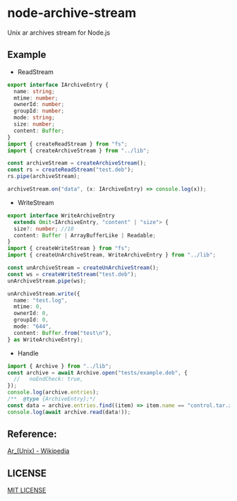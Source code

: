 <!--
 Copyright (c) 2024 System233

 This software is released under the MIT License.
 https://opensource.org/licenses/MIT
-->

# node-archive-stream

Unix ar archives stream for Node.js

## Example

- ReadStream

```ts
export interface IArchiveEntry {
  name: string;
  mtime: number;
  ownerId: number;
  groupId: number;
  mode: string;
  size: number;
  content: Buffer;
}
import { createReadStream } from "fs";
import { createArchiveStream } from "../lib";

const archiveStream = createArchiveStream();
const rs = createReadStream("test.deb");
rs.pipe(archiveStream);

archiveStream.on("data", (x: IArchiveEntry) => console.log(x));
```

- WriteStream

```ts
export interface WriteArchiveEntry
  extends Omit<IArchiveEntry, "content" | "size"> {
  size?: number; //10
  content: Buffer | ArrayBufferLike | Readable;
}
import { createWriteStream } from "fs";
import { createUnArchiveStream, WriteArchiveEntry } from "../lib";

const unArchiveStream = createUnArchiveStream();
const ws = createWriteStream("test.deb");
unArchiveStream.pipe(ws);

unArchiveStream.write({
  name: "test.log",
  mtime: 0,
  ownerId: 0,
  groupId: 0,
  mode: "644",
  content: Buffer.from("test\n"),
} as WriteArchiveEntry);
```

- Handle

```ts
import { Archive } from "../lib";
const archive = await Archive.open("tests/example.deb", {
  //   noEndCheck: true,
});
console.log(archive.entries);
/**  @type {ArchiveEntry};*/
const data = archive.entries.find((item) => item.name == "control.tar.zst");
console.log(await archive.read(data!));
```

## Reference:

[Ar\_(Unix) - Wikipedia](<https://en.wikipedia.org/wiki/Ar_(Unix)>)

## LICENSE

[MIT LICENSE](./LICENSE)
